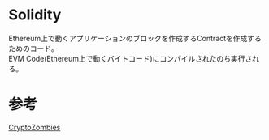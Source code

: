 # Solidity

Ethereum上で動くアプリケーションのブロックを作成するContractを作成するためのコード。  
EVM Code(Ethereum上で動くバイトコード)にコンパイルされたのち実行される。


# 参考
[CryptoZombies](https://cryptozombies.io/)
